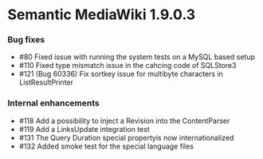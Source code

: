 # Semantic MediaWiki 1.9.0.3

### Bug fixes

* #80  Fixed issue with running the system tests on a MySQL based setup
* #110 Fixed type mismatch issue in the cahcing code of SQLStore3
* #121 (Bug 60336) Fix sortkey issue for multibyte characters in ListResultPrinter

### Internal enhancements

* #118 Add a possibility to inject a Revision into the ContentParser
* #119 Add a LinksUpdate integration test
* #131 The Query Duration special propertyis now internationalized
* #132 Added smoke test for the special language files
